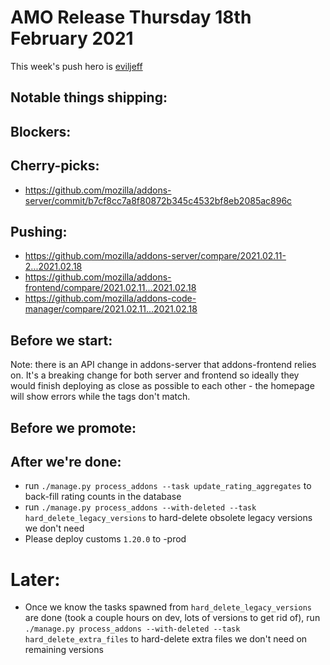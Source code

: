# AMO Release Thursday 18th February 2021

This week's push hero is [eviljeff](https://github.com/eviljeff)

## Notable things shipping:

## Blockers:

## Cherry-picks:

- https://github.com/mozilla/addons-server/commit/b7cf8cc7a8f80872b345c4532bf8eb2085ac896c

## Pushing:

- https://github.com/mozilla/addons-server/compare/2021.02.11-2...2021.02.18
- https://github.com/mozilla/addons-frontend/compare/2021.02.11...2021.02.18
- https://github.com/mozilla/addons-code-manager/compare/2021.02.11...2021.02.18

## Before we start:
Note: there is an API change in addons-server that addons-frontend relies on.  It's a breaking change for both server and frontend so ideally they would finish deploying as close as possible to each other - the homepage will show errors while the tags don't match.

## Before we promote:

## After we're done:
- run `./manage.py process_addons --task update_rating_aggregates` to back-fill rating counts in the database
- run `./manage.py process_addons --with-deleted --task hard_delete_legacy_versions` to hard-delete obsolete legacy versions we don't need
- Please deploy customs `1.20.0` to -prod


# Later:
- Once we know the tasks spawned from `hard_delete_legacy_versions` are done (took a couple hours on dev, lots of versions to get rid of), run `./manage.py process_addons --with-deleted --task hard_delete_extra_files` to hard-delete extra files we don't need on remaining versions
